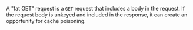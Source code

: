 A "fat GET" request is a `GET` request that includes a body in the request. If the request body is unkeyed and included in the response, it can create an opportunity for cache poisoning.